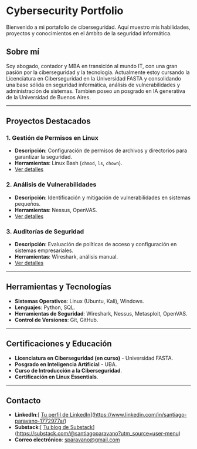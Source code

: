 # Cybersecurity Portfolio

Bienvenido a mi portafolio de ciberseguridad. Aquí muestro mis habilidades, proyectos y conocimientos en el ámbito de la seguridad informática.

## Sobre mí
Soy abogado, contador y MBA en transición al mundo IT, con una gran pasión por la ciberseguridad y la tecnología. Actualmente estoy cursando la Licenciatura en Ciberseguridad en la Universidad FASTA y consolidando una base sólida en seguridad informática, análisis de vulnerabilidades y administración de sistemas. Tambien poseo un posgrado en IA generativa de la Universidad de Buenos Aires.

---

## Proyectos Destacados
### 1. Gestión de Permisos en Linux
- **Descripción**: Configuración de permisos de archivos y directorios para garantizar la seguridad.
- **Herramientas**: Linux Bash (`chmod`, `ls`, `chown`).
- [Ver detalles](proyectos/linux_permissions.md)

### 2. Análisis de Vulnerabilidades
- **Descripción**: Identificación y mitigación de vulnerabilidades en sistemas pequeños.
- **Herramientas**: Nessus, OpenVAS.
- [Ver detalles](proyectos/vulnerabilities_analysis.md)

### 3. Auditorías de Seguridad
- **Descripción**: Evaluación de políticas de acceso y configuración en sistemas empresariales.
- **Herramientas**: Wireshark, análisis manual.
- [Ver detalles](proyectos/security_audits.md)

---

## Herramientas y Tecnologías
- **Sistemas Operativos**: Linux (Ubuntu, Kali), Windows.
- **Lenguajes**: Python, SQL.
- **Herramientas de Seguridad**: Wireshark, Nessus, Metasploit, OpenVAS.
- **Control de Versiones**: Git, GitHub.

---

## Certificaciones y Educación
- **Licenciatura en Ciberseguridad (en curso)** - Universidad FASTA.
- **Posgrado en Inteligencia Artificial** - UBA.
- **Curso de Introducción a la Ciberseguridad**.
- **Certificación en Linux Essentials**.

---

## Contacto
- **LinkedIn**:[ [Tu perfil de LinkedIn](https://www.linkedin.com/)](https://www.linkedin.com/in/santiago-paravano-1772977a/)
- **Substack**:[ [Tu blog de Substack](#)](https://substack.com/@santiagoparavano?utm_source=user-menu)
- **Correo electrónico**: sparavano@gmail.com
  


